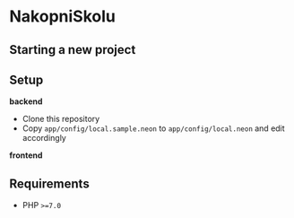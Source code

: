 # NakopniSkolu

## Starting a new project

Setup
------------

**backend**

- Clone this repository
- Copy `app/config/local.sample.neon` to `app/config/local.neon` and edit accordingly

**frontend**


Requirements
------------

- PHP `>=7.0`

